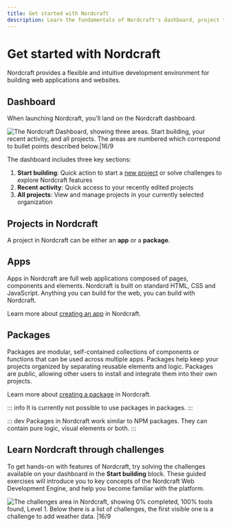 ```yaml
---
title: Get started with Nordcraft
description: Learn the fundamentals of Nordcraft's dashboard, project types, and starter challenges to begin building applications with the Web Development Engine.
---
```


# Get started with Nordcraft

Nordcraft provides a flexible and intuitive development environment for building web applications and websites.

## Dashboard

When launching Nordcraft, you'll land on the Nordcraft dashboard.

![The Nordcraft Dashboard, showing three areas. Start building, your recent activity, and all projects. The areas are numbered which correspond to bullet points described below.|16/9](dashboard.webp 'Dashboard')

The dashboard includes three key sections:

1. **Start building**: Quick action to start a [new project](/get-started/create-a-project) or solve challenges to explore Nordcraft features
2. **Recent activity**: Quick access to your recently edited projects
3. **All projects**: View and manage projects in your currently selected organization

## Projects in Nordcraft

A project in Nordcraft can be either an **app** or a **package**.

## Apps

Apps in Nordcraft are full web applications composed of pages, components and elements. Nordcraft is built on standard HTML, CSS and JavaScript. Anything you can build for the web, you can build with Nordcraft.

Learn more about [creating an app](/get-started/create-a-project#create-an-app) in Nordcraft.

## Packages

Packages are modular, self-contained collections of components or functions that can be used across multiple apps. Packages help keep your projects organized by separating reusable elements and logic. Packages are public, allowing other users to install and integrate them into their own projects.

Learn more about [creating a package](/get-started/create-a-project#create-a-package) in Nordcraft.

::: info
It is currently not possible to use packages in packages.
:::

::: dev
Packages in Nordcraft work similar to NPM packages. They can contain pure logic, visual elements or both.
:::

## Learn Nordcraft through challenges

To get hands-on with features of Nordcraft, try solving the challenges available on your dashboard in the **Start building** block. These guided exercises will introduce you to key concepts of the Nordcraft Web Development Engine, and help you become familiar with the platform.

![The challenges area in Nordcraft, showing 0% completed, 100% tools found, Level 1. Below there is a list of challenges, the first visible one is a challenge to add weather data. |16/9](challenges.webp 'Challenges')
